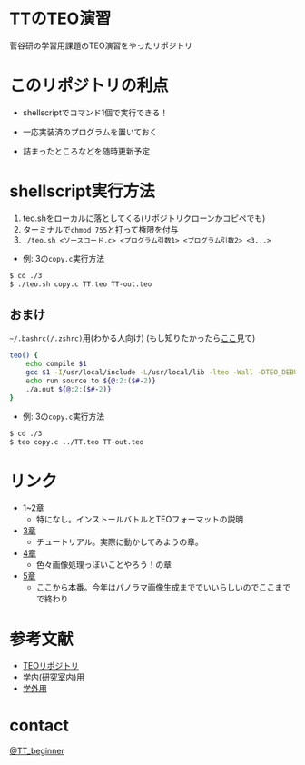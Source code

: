 # TTのTEO演習

菅谷研の学習用課題のTEO演習をやったリポジトリ

# このリポジトリの利点
- shellscriptでコマンド1個で実行できる！

- 一応実装済のプログラムを置いておく

- 詰まったところなどを随時更新予定

# shellscript実行方法
1. teo.shをローカルに落としてくる(リポジトリクローンかコピペでも)
2. ターミナルで`chmod 755`と打って権限を付与
3. `./teo.sh <ソースコード.c> <プログラム引数1> <プログラム引数2> <3...>`

- 例: 3の`copy.c`実行方法
```sh
$ cd ./3
$ ./teo.sh copy.c TT.teo TT-out.teo
```

## おまけ
`~/.bashrc(/.zshrc)`用(わかる人向け)
(もし知りたかったら[ここ](https://qiita.com/yutat93/items/b5bb9c0366f21bcbea62)見て)
```sh
teo() {
    echo compile $1
    gcc $1 -I/usr/local/include -L/usr/local/lib -lteo -Wall -DTEO_DEBUG_ALL
    echo run source to ${@:2:($#-2)}
    ./a.out ${@:2:($#-2)}
}
```

- 例: 3の`copy.c`実行方法
```sh
$ cd ./3
$ teo copy.c ../TT.teo TT-out.teo
```

# リンク
- 1~2章
    - 特になし。インストールバトルとTEOフォーマットの説明
- [3章](./3/3.md)
    - チュートリアル。実際に動かしてみようの章。
- [4章](./4/4.md)
    - 色々画像処理っぽいことやろう！の章
- [5章](./5/5.md)
    - ここから本番。今年はパノラマ画像生成まででいいらしいのでここまでで終わり

# 参考文献
- [TEOリポジトリ](http://teo.osdn.jp/)
- [学内(研究室内)用](http://iim.cs.tut.ac.jp/member/sugaya/TEO/)
- [学外用](http://teo.osdn.jp/doc/TeoProgrammingGuide/index.html)

# contact
[@TT_beginner](https://twitter.com/tt_beginner)

